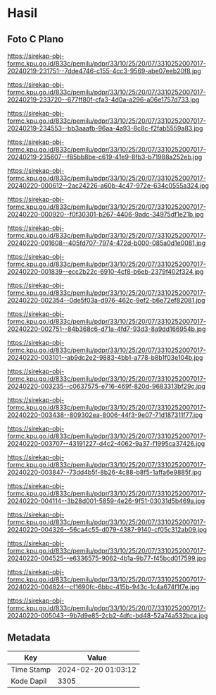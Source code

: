 # Hasil

## Foto C Plano

https://sirekap-obj-formc.kpu.go.id/833c/pemilu/pdpr/33/10/25/20/07/3310252007017-20240219-231751--7dde4746-c155-4cc3-9569-abe07eeb20f8.jpg

https://sirekap-obj-formc.kpu.go.id/833c/pemilu/pdpr/33/10/25/20/07/3310252007017-20240219-233720--677ff80f-cfa3-4d0a-a296-a06e1757d733.jpg

https://sirekap-obj-formc.kpu.go.id/833c/pemilu/pdpr/33/10/25/20/07/3310252007017-20240219-234553--bb3aaafb-96aa-4a93-8c8c-f2fab5559a83.jpg

https://sirekap-obj-formc.kpu.go.id/833c/pemilu/pdpr/33/10/25/20/07/3310252007017-20240219-235607--f85bb8be-c619-41e9-8fb3-b71988a252eb.jpg

https://sirekap-obj-formc.kpu.go.id/833c/pemilu/pdpr/33/10/25/20/07/3310252007017-20240220-000612--2ac24226-a60b-4c47-972e-634c0555a324.jpg

https://sirekap-obj-formc.kpu.go.id/833c/pemilu/pdpr/33/10/25/20/07/3310252007017-20240220-000920--f0f30301-b267-4406-9adc-34975df1e21b.jpg

https://sirekap-obj-formc.kpu.go.id/833c/pemilu/pdpr/33/10/25/20/07/3310252007017-20240220-001608--405fd707-7974-472d-b000-085a0d1e0081.jpg

https://sirekap-obj-formc.kpu.go.id/833c/pemilu/pdpr/33/10/25/20/07/3310252007017-20240220-001839--ecc2b22c-6910-4cf8-b6eb-2379f402f324.jpg

https://sirekap-obj-formc.kpu.go.id/833c/pemilu/pdpr/33/10/25/20/07/3310252007017-20240220-002354--0de5f03a-d976-462c-9ef2-b6e72ef82081.jpg

https://sirekap-obj-formc.kpu.go.id/833c/pemilu/pdpr/33/10/25/20/07/3310252007017-20240220-002751--84b368c6-d71a-4fd7-93d3-8a9dd166954b.jpg

https://sirekap-obj-formc.kpu.go.id/833c/pemilu/pdpr/33/10/25/20/07/3310252007017-20240220-003101--ab9dc2e2-9883-4bb1-a778-b8b1f03e104b.jpg

https://sirekap-obj-formc.kpu.go.id/833c/pemilu/pdpr/33/10/25/20/07/3310252007017-20240220-003235--c0637575-e716-469f-820d-9683313bf29c.jpg

https://sirekap-obj-formc.kpu.go.id/833c/pemilu/pdpr/33/10/25/20/07/3310252007017-20240220-003438--809302ea-8006-44f3-9e07-71d187311f77.jpg

https://sirekap-obj-formc.kpu.go.id/833c/pemilu/pdpr/33/10/25/20/07/3310252007017-20240220-003707--43191227-d4c2-4062-9a37-f1995ca37426.jpg

https://sirekap-obj-formc.kpu.go.id/833c/pemilu/pdpr/33/10/25/20/07/3310252007017-20240220-003847--73dd4b5f-8b26-4c88-b8f5-1affa6e9885f.jpg

https://sirekap-obj-formc.kpu.go.id/833c/pemilu/pdpr/33/10/25/20/07/3310252007017-20240220-004114--3b28d001-5859-4e26-9f51-03031d5b469a.jpg

https://sirekap-obj-formc.kpu.go.id/833c/pemilu/pdpr/33/10/25/20/07/3310252007017-20240220-004326--56ca4c55-d079-4387-9140-cf05c312ab09.jpg

https://sirekap-obj-formc.kpu.go.id/833c/pemilu/pdpr/33/10/25/20/07/3310252007017-20240220-004525--e6336575-9062-4b1a-9b77-f45bcd017599.jpg

https://sirekap-obj-formc.kpu.go.id/833c/pemilu/pdpr/33/10/25/20/07/3310252007017-20240220-004824--cf1690fc-6bbc-415b-943c-1c4a674f1f7e.jpg

https://sirekap-obj-formc.kpu.go.id/833c/pemilu/pdpr/33/10/25/20/07/3310252007017-20240220-005043--9b7d9e85-2cb2-4dfc-bd48-52a74a532bca.jpg


## Metadata

| Key        | Value               |
| ---------- | ------------------- |
| Time Stamp | 2024-02-20 01:03:12 |
| Kode Dapil | 3305                |



